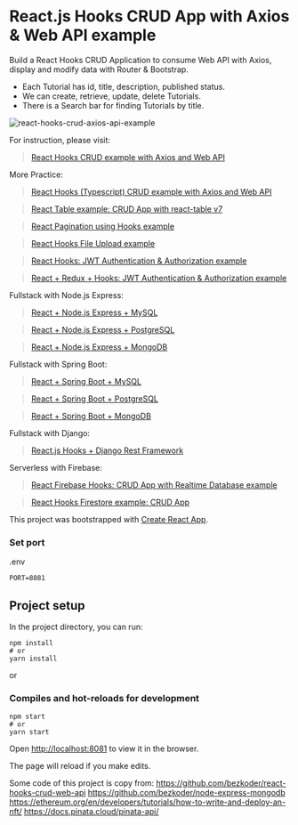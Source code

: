# React.js Hooks CRUD App with Axios & Web API example
Build a React Hooks CRUD Application to consume Web API with Axios, display and modify data with Router & Bootstrap.
- Each Tutorial has id, title, description, published status.
- We can create, retrieve, update, delete Tutorials.
- There is a Search bar for finding Tutorials by title.

![react-hooks-crud-axios-api-example](react-hooks-crud-axios-api-example.png)

For instruction, please visit:
> [React Hooks CRUD example with Axios and Web API](https://bezkoder.com/react-hooks-crud-axios-api/)

More Practice:
> [React Hooks (Typescript) CRUD example with Axios and Web API](https://bezkoder.com/react-typescript-api-call/)

> [React Table example: CRUD App with react-table v7](https://bezkoder.com/react-table-example-hooks-crud/)

> [React Pagination using Hooks example](https://bezkoder.com/react-pagination-hooks/)

> [React Hooks File Upload example](https://bezkoder.com/react-hooks-file-upload/)

> [React Hooks: JWT Authentication & Authorization example](https://bezkoder.com/react-hooks-jwt-auth/)

> [React + Redux + Hooks: JWT Authentication & Authorization example](https://bezkoder.com/react-hooks-redux-login-registration-example/)

Fullstack with Node.js Express:
> [React + Node.js Express + MySQL](https://bezkoder.com/react-node-express-mysql/)

> [React + Node.js Express + PostgreSQL](https://bezkoder.com/react-node-express-postgresql/)

> [React + Node.js Express + MongoDB](https://bezkoder.com/react-node-express-mongodb-mern-stack/)

Fullstack with Spring Boot:
> [React + Spring Boot + MySQL](https://bezkoder.com/react-spring-boot-crud/)

> [React + Spring Boot + PostgreSQL](https://bezkoder.com/spring-boot-react-postgresql/)

> [React + Spring Boot + MongoDB](https://bezkoder.com/react-spring-boot-mongodb/)

Fullstack with Django:
> [React.js Hooks + Django Rest Framework](https://bezkoder.com/django-react-hooks/)

Serverless with Firebase:
> [React Firebase Hooks: CRUD App with Realtime Database example](https://bezkoder.com/react-firebase-hooks-crud/)

> [React Hooks Firestore example: CRUD App](https://bezkoder.com/react-hooks-firestore/)

This project was bootstrapped with [Create React App](https://github.com/facebook/create-react-app).

### Set port
.env
```
PORT=8081
```

## Project setup

In the project directory, you can run:

```
npm install
# or
yarn install
```

or

### Compiles and hot-reloads for development

```
npm start
# or
yarn start
```

Open [http://localhost:8081](http://localhost:8081) to view it in the browser.

The page will reload if you make edits.


Some code of this project is copy from:
https://github.com/bezkoder/react-hooks-crud-web-api
https://github.com/bezkoder/node-express-mongodb
https://ethereum.org/en/developers/tutorials/how-to-write-and-deploy-an-nft/
https://docs.pinata.cloud/pinata-api/ 


